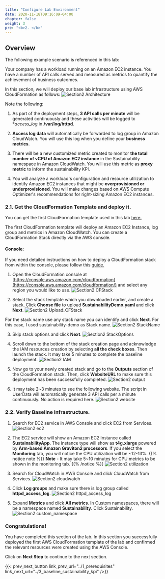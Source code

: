 ```yaml
---
title: "Configure Lab Environment"
date: 2020-11-18T09:16:09-04:00
chapter: false
weight: 3
pre: "<b>2. </b>"
---
```



## Overview
The following example scenario is referenced in this lab:

Your company has a workload running on an Amazon EC2 instance. You have a number of API calls served and measured as metrics to quantify the achievement of business outcomes.

In this section, we will deploy our base lab infrastructure using AWS CloudFormation as follows:
![Section2 Architecture](/Sustainability/200_optimize_ec2_using_cloudwatch_compute_optimizer/Images/section2/lab_architecture.png)

Note the following:

1. As part of the deployment steps, **3 API calls per minute** will be generated continuously and these activities will be logged to **access_log* in **/var/log/httpd**.

2. **Access log data** will automatically be forwarded to log group in Amazon CloudWatch. You will use this log when you define your **business metrics**.

3. There will be a new customized metric created to monitor **the total number of vCPU of Amazon EC2 instance** in the Sustainability namespace in Amazon CloudWatch. You will use this metric as **proxy metric** to inform the sustainability KPI.

4. You will analyze a workload's configuration and resource utilization to identify Amazon EC2 instances that might be **overprovisioned or underprovisioned**. You will make changes based on AWS Compute Optimizer's recommendations for right-sizing Amazon EC2 instances.


### 2.1. Get the CloudFormation Template and deploy it.

You can get the first CloudFormation template used in this lab [here.](/Sustainability/200_optimize_ec2_using_cloudwatch_compute_optimizer/Code/SustainabilityDemo.yaml "Section2 CFTemplate")

The first CloudFormation template will deploy an Amazon EC2 Instance, log group and metrics in Amazon CloudWatch. You can create a CloudFormation Stack directly via the AWS console.

#### Console:

If you need detailed instructions on how to deploy a CloudFormation stack from within the console, please follow this [guide.](https://docs.aws.amazon.com/AWSCloudFormation/latest/UserGuide/cfn-console-create-stack.html)

1. Open the CloudFormation console at [https://console.aws.amazon.com/cloudformation](https://console.aws.amazon.com/cloudformation/) and select any region you would like to use.
![Section2 CFStack](/Sustainability/200_optimize_ec2_using_cloudwatch_compute_optimizer/Images/section2/CFStack.png)

2. Select the stack template which you downloaded earlier, and create a stack. Click **Choose file** to upload **SustainabilityDemo.yaml** and click **Next**.
![Section2 Upload_CFStack](/Sustainability/200_optimize_ec2_using_cloudwatch_compute_optimizer/Images/section2/upload_CFStack.png)

For the stack name use any stack name you can identify and click **Next**. For this case, I used sustainability-demo as Stack name.
![Section2 StackName](/Sustainability/200_optimize_ec2_using_cloudwatch_compute_optimizer/Images/section2/stackName.png)

3. Skip stack options and click **Next**.
![Section2 StackOptions](/Sustainability/200_optimize_ec2_using_cloudwatch_compute_optimizer/Images/section2/stackOptions.png)

4. Scroll down to the bottom of the stack creation page and acknowledge the IAM resources creation by selecting **all the check boxes**. Then launch the stack. It may take 5 minutes to complete the baseline deployment.
![Section2 IAM](/Sustainability/200_optimize_ec2_using_cloudwatch_compute_optimizer/Images/section2/IAM.png)

5. Now go to your newly created stack and go to the **Outputs** section of the CloudFormation stack. Then, click **WebsiteURL** to make sure this deployment has been successfully completed.
![Section2 output](/Sustainability/200_optimize_ec2_using_cloudwatch_compute_optimizer/Images/section2/output.png)

6. It may take 2~3 minutes to see the following website. The script in UserData will automatically generate 3 API calls per a minute continuously. No action is required here.
![Section2 website](/Sustainability/200_optimize_ec2_using_cloudwatch_compute_optimizer/Images/section2/website.png)


### 2.2. Verify Baseline Infrastructure.

1. Search for EC2 service in AWS Console and click EC2 from Services.
![Section2 ec2](/Sustainability/200_optimize_ec2_using_cloudwatch_compute_optimizer/Images/section2/ec2.png)

2. The EC2 service will show an Amazon EC2 Instance called **SustainabilityApp**. The instance type will show as **t4g.xlarge** powered by **Arm-based Amazon Graviton2 processors**. If you select the **Monitoring** tab, you will notice the CPU utilization will be ~12-13%.
{{% notice note %}}
**Note** - It may take 5~10 minutes for CPU metrics to be shown in the monitoring tab.
{{% /notice %}}
![Section2 utilization](/Sustainability/200_optimize_ec2_using_cloudwatch_compute_optimizer/Images/section2/utilization.png)

3. Search for CloudWatch in AWS Console and click CloudWatch from Services.
![Section2 cloudwatch](/Sustainability/200_optimize_ec2_using_cloudwatch_compute_optimizer/Images/section2/cloudwatch.png)

4. Click **Log groups** and make sure there is log group called **httpd_access_log**.
![Section2 httpd_access_log](/Sustainability/200_optimize_ec2_using_cloudwatch_compute_optimizer/Images/section2/httpd_access_log.png)

5. Expand **Metrics** and click **All metrics**. In Custom namespaces, there will be a namespace named **Sustainability**. Click Sustainability.
![Section2 custom_namespace](/Sustainability/200_optimize_ec2_using_cloudwatch_compute_optimizer/Images/section2/custom_namespace.png)


### Congratulations!
You have completed this section of the lab. In this section you successfully deployed the first AWS CloudFormation template of the lab and confirmed the relevant resources were created using the AWS Console.

Click on **Next Step** to continue to the next section.

{{< prev_next_button link_prev_url="../1_prerequisites" link_next_url="../3_baseline_sustainability_kpi" />}}

